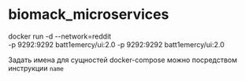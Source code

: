 # biomack_microservices
docker run -d --network=reddit \
  -p 9292:9292 batt1emercy/ui:2.0	  -p 9292:9292 batt1emercy/ui:2.0

  Задать имена для сущностей docker-compose можно посредством инструкции ```name```

